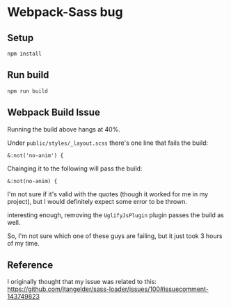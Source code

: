 Webpack-Sass bug
=================

## Setup

```
npm install
```

## Run build

```
npm run build
```

## Webpack Build Issue

Running the build above hangs at 40%.

Under `public/styles/_layout.scss` there's one line that fails the build:

```
&:not('no-anim') {
```

Chainging it to the following will pass the build:

```
&:not(no-anim) {
```

I'm not sure if it's valid with the quotes (though it worked for me in my project), but I would definitely expect some error to be thrown.

interesting enough, removing the `UglifyJsPlugin` plugin passes the build as well.

So, I'm not sure which one of these guys are failing, but it just took 3 hours of my time.

## Reference

I originally thought that my issue was related to this:
https://github.com/jtangelder/sass-loader/issues/100#issuecomment-143749823
